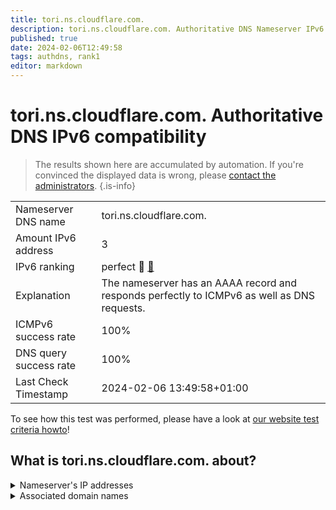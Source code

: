 ```yaml
---
title: tori.ns.cloudflare.com.
description: tori.ns.cloudflare.com. Authoritative DNS Nameserver IPv6 compatibility
published: true
date: 2024-02-06T12:49:58
tags: authdns, rank1
editor: markdown
---
```


# tori.ns.cloudflare.com. Authoritative DNS IPv6 compatibility

> The results shown here are accumulated by automation. If you're convinced the displayed data is wrong, please [contact the administrators](/howto/chat). 
{.is-info}




|   |   |
| - | - |
| Nameserver DNS name | tori.ns.cloudflare.com.
| Amount IPv6 address | 3
| IPv6 ranking | perfect :1st_place_medal: [🔗](/howto/ranking) |
| Explanation | The nameserver has an AAAA record and responds perfectly to ICMPv6 as well as DNS requests. |
| ICMPv6 success rate | 100%|
| DNS query success rate | 100% |
| Last Check Timestamp | 2024-02-06 13:49:58+01:00 |

To see how this test was performed, please have a look at [our website test criteria howto](/howto/testcriteria/authdns)!


## What is tori.ns.cloudflare.com. about?




<details>
<summary>Nameserver's IP addresses</summary>

2a06:98c1:50::ac40:20e7

2606:4700:50::adf5:3ae7

2803:f800:50::6ca2:c0e7

</details>



<details>
<summary>Associated domain names</summary>

git-scm.com

</details>
